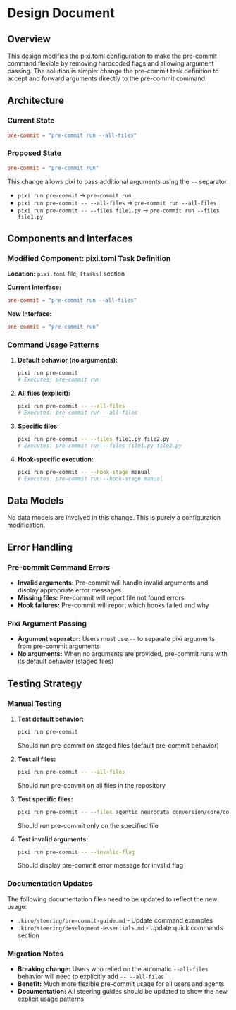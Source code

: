 # Design Document

## Overview

This design modifies the pixi.toml configuration to make the pre-commit command
flexible by removing hardcoded flags and allowing argument passing. The solution
is simple: change the pre-commit task definition to accept and forward arguments
directly to the pre-commit command.

## Architecture

### Current State

```toml
pre-commit = "pre-commit run --all-files"
```

### Proposed State

```toml
pre-commit = "pre-commit run"
```

This change allows pixi to pass additional arguments using the `--` separator:

- `pixi run pre-commit` → `pre-commit run`
- `pixi run pre-commit -- --all-files` → `pre-commit run --all-files`
- `pixi run pre-commit -- --files file1.py` → `pre-commit run --files file1.py`

## Components and Interfaces

### Modified Component: pixi.toml Task Definition

**Location:** `pixi.toml` file, `[tasks]` section

**Current Interface:**

```toml
pre-commit = "pre-commit run --all-files"
```

**New Interface:**

```toml
pre-commit = "pre-commit run"
```

### Command Usage Patterns

1. **Default behavior (no arguments):**

   ```bash
   pixi run pre-commit
   # Executes: pre-commit run
   ```

2. **All files (explicit):**

   ```bash
   pixi run pre-commit -- --all-files
   # Executes: pre-commit run --all-files
   ```

3. **Specific files:**

   ```bash
   pixi run pre-commit -- --files file1.py file2.py
   # Executes: pre-commit run --files file1.py file2.py
   ```

4. **Hook-specific execution:**
   ```bash
   pixi run pre-commit -- --hook-stage manual
   # Executes: pre-commit run --hook-stage manual
   ```

## Data Models

No data models are involved in this change. This is purely a configuration
modification.

## Error Handling

### Pre-commit Command Errors

- **Invalid arguments:** Pre-commit will handle invalid arguments and display
  appropriate error messages
- **Missing files:** Pre-commit will report file not found errors
- **Hook failures:** Pre-commit will report which hooks failed and why

### Pixi Argument Passing

- **Argument separator:** Users must use `--` to separate pixi arguments from
  pre-commit arguments
- **No arguments:** When no arguments are provided, pre-commit runs with its
  default behavior (staged files)

## Testing Strategy

### Manual Testing

1. **Test default behavior:**

   ```bash
   pixi run pre-commit
   ```

   Should run pre-commit on staged files (default pre-commit behavior)

2. **Test all files:**

   ```bash
   pixi run pre-commit -- --all-files
   ```

   Should run pre-commit on all files in the repository

3. **Test specific files:**

   ```bash
   pixi run pre-commit -- --files agentic_neurodata_conversion/core/config.py
   ```

   Should run pre-commit only on the specified file

4. **Test invalid arguments:**
   ```bash
   pixi run pre-commit -- --invalid-flag
   ```
   Should display pre-commit error message for invalid flag

### Documentation Updates

The following documentation files need to be updated to reflect the new usage:

- `.kiro/steering/pre-commit-guide.md` - Update command examples
- `.kiro/steering/development-essentials.md` - Update quick commands section

### Migration Notes

- **Breaking change:** Users who relied on the automatic `--all-files` behavior
  will need to explicitly add `-- --all-files`
- **Benefit:** Much more flexible pre-commit usage for all users and agents
- **Documentation:** All steering guides should be updated to show the new
  explicit usage patterns
